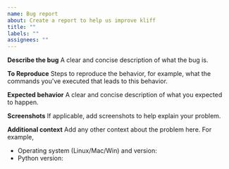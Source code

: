 ```yaml
---
name: Bug report
about: Create a report to help us improve kliff
title: ""
labels: ""
assignees: ""
---
```


**Describe the bug**
A clear and concise description of what the bug is.

**To Reproduce**
Steps to reproduce the behavior, for example, what the commands you've executed
that leads to this behavior.

**Expected behavior**
A clear and concise description of what you expected to happen.

**Screenshots**
If applicable, add screenshots to help explain your problem.

**Additional context**
Add any other context about the problem here. For example,
- Operating system (Linux/Mac/Win) and version:
- Python version:
